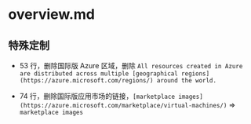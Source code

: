 # overview.md

## 特殊定制

* 53 行，删除国际版 Azure 区域，删除 `All resources created in Azure are distributed across multiple [geographical regions](https://azure.microsoft.com/regions/) around the world.`

* 74 行，删除国际版应用市场的链接，`[marketplace images](https://azure.microsoft.com/marketplace/virtual-machines/)` => `marketplace images`